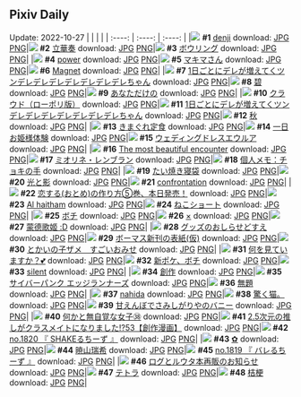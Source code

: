 ## Pixiv Daily
Update: 2022-10-27
|      |      |      |
| :----: | :----: | :----: |
|![](https://pixiv.microyu.workers.dev/c/240x480/img-master/img/2022/10/25/00/11/53/102208879_p0_master1200.jpg) **#1** [denji](https://www.pixiv.net/artworks/102208879) download: [JPG](https://pixiv.microyu.workers.dev/img-original/img/2022/10/25/00/11/53/102208879_p0.jpg) [PNG](https://pixiv.microyu.workers.dev/img-original/img/2022/10/25/00/11/53/102208879_p0.png)|![](https://pixiv.microyu.workers.dev/c/240x480/img-master/img/2022/10/25/01/30/01/102210916_p0_master1200.jpg) **#2** [立華奏](https://www.pixiv.net/artworks/102210916) download: [JPG](https://pixiv.microyu.workers.dev/img-original/img/2022/10/25/01/30/01/102210916_p0.jpg) [PNG](https://pixiv.microyu.workers.dev/img-original/img/2022/10/25/01/30/01/102210916_p0.png)|![](https://pixiv.microyu.workers.dev/c/240x480/img-master/img/2022/10/25/06/00/01/102214029_p0_master1200.jpg) **#3** [ボウリング](https://www.pixiv.net/artworks/102214029) download: [JPG](https://pixiv.microyu.workers.dev/img-original/img/2022/10/25/06/00/01/102214029_p0.jpg) [PNG](https://pixiv.microyu.workers.dev/img-original/img/2022/10/25/06/00/01/102214029_p0.png)|
|![](https://pixiv.microyu.workers.dev/c/240x480/img-master/img/2022/10/26/00/00/05/102232979_p0_master1200.jpg) **#4** [power](https://www.pixiv.net/artworks/102232979) download: [JPG](https://pixiv.microyu.workers.dev/img-original/img/2022/10/26/00/00/05/102232979_p0.jpg) [PNG](https://pixiv.microyu.workers.dev/img-original/img/2022/10/26/00/00/05/102232979_p0.png)|![](https://pixiv.microyu.workers.dev/c/240x480/img-master/img/2022/10/25/00/00/07/102208283_p0_master1200.jpg) **#5** [マキマさん](https://www.pixiv.net/artworks/102208283) download: [JPG](https://pixiv.microyu.workers.dev/img-original/img/2022/10/25/00/00/07/102208283_p0.jpg) [PNG](https://pixiv.microyu.workers.dev/img-original/img/2022/10/25/00/00/07/102208283_p0.png)|![](https://pixiv.microyu.workers.dev/c/240x480/img-master/img/2022/10/26/01/30/01/102235547_p0_master1200.jpg) **#6** [Magnet](https://www.pixiv.net/artworks/102235547) download: [JPG](https://pixiv.microyu.workers.dev/img-original/img/2022/10/26/01/30/01/102235547_p0.jpg) [PNG](https://pixiv.microyu.workers.dev/img-original/img/2022/10/26/01/30/01/102235547_p0.png)|
|![](https://pixiv.microyu.workers.dev/c/240x480/img-master/img/2022/10/25/00/00/02/102208236_p0_master1200.jpg) **#7** [1日ごとにデレが増えてくツンデレデレデレデレデレデレデレちゃん](https://www.pixiv.net/artworks/102208236) download: [JPG](https://pixiv.microyu.workers.dev/img-original/img/2022/10/25/00/00/02/102208236_p0.jpg) [PNG](https://pixiv.microyu.workers.dev/img-original/img/2022/10/25/00/00/02/102208236_p0.png)|![](https://pixiv.microyu.workers.dev/c/240x480/img-master/img/2022/10/26/00/00/09/102233016_p0_master1200.jpg) **#8** [碧](https://www.pixiv.net/artworks/102233016) download: [JPG](https://pixiv.microyu.workers.dev/img-original/img/2022/10/26/00/00/09/102233016_p0.jpg) [PNG](https://pixiv.microyu.workers.dev/img-original/img/2022/10/26/00/00/09/102233016_p0.png)|![](https://pixiv.microyu.workers.dev/c/240x480/img-master/img/2022/10/26/06/42/25/102238867_p0_master1200.jpg) **#9** [あなただけの](https://www.pixiv.net/artworks/102238867) download: [JPG](https://pixiv.microyu.workers.dev/img-original/img/2022/10/26/06/42/25/102238867_p0.jpg) [PNG](https://pixiv.microyu.workers.dev/img-original/img/2022/10/26/06/42/25/102238867_p0.png)|
|![](https://pixiv.microyu.workers.dev/c/240x480/img-master/img/2022/10/25/00/00/12/102208317_p0_master1200.jpg) **#10** [クラウド（ローポリ版）](https://www.pixiv.net/artworks/102208317) download: [JPG](https://pixiv.microyu.workers.dev/img-original/img/2022/10/25/00/00/12/102208317_p0.jpg) [PNG](https://pixiv.microyu.workers.dev/img-original/img/2022/10/25/00/00/12/102208317_p0.png)|![](https://pixiv.microyu.workers.dev/c/240x480/img-master/img/2022/10/26/00/00/02/102232951_p0_master1200.jpg) **#11** [1日ごとにデレが増えてくツンデレデレデレデレデレデレデレちゃん](https://www.pixiv.net/artworks/102232951) download: [JPG](https://pixiv.microyu.workers.dev/img-original/img/2022/10/26/00/00/02/102232951_p0.jpg) [PNG](https://pixiv.microyu.workers.dev/img-original/img/2022/10/26/00/00/02/102232951_p0.png)|![](https://pixiv.microyu.workers.dev/c/240x480/img-master/img/2022/10/26/10/57/05/102241526_p0_master1200.jpg) **#12** [秋](https://www.pixiv.net/artworks/102241526) download: [JPG](https://pixiv.microyu.workers.dev/img-original/img/2022/10/26/10/57/05/102241526_p0.jpg) [PNG](https://pixiv.microyu.workers.dev/img-original/img/2022/10/26/10/57/05/102241526_p0.png)|
|![](https://pixiv.microyu.workers.dev/c/240x480/img-master/img/2022/10/25/20/59/23/102227481_p0_master1200.jpg) **#13** [きまぐれ定食](https://www.pixiv.net/artworks/102227481) download: [JPG](https://pixiv.microyu.workers.dev/img-original/img/2022/10/25/20/59/23/102227481_p0.jpg) [PNG](https://pixiv.microyu.workers.dev/img-original/img/2022/10/25/20/59/23/102227481_p0.png)|![](https://pixiv.microyu.workers.dev/c/240x480/img-master/img/2022/10/25/00/00/15/102208340_p0_master1200.jpg) **#14** [一日お姫様体験](https://www.pixiv.net/artworks/102208340) download: [JPG](https://pixiv.microyu.workers.dev/img-original/img/2022/10/25/00/00/15/102208340_p0.jpg) [PNG](https://pixiv.microyu.workers.dev/img-original/img/2022/10/25/00/00/15/102208340_p0.png)|![](https://pixiv.microyu.workers.dev/c/240x480/img-master/img/2022/10/25/07/00/01/102214628_p0_master1200.jpg) **#15** [ウェディングドレスエウルア](https://www.pixiv.net/artworks/102214628) download: [JPG](https://pixiv.microyu.workers.dev/img-original/img/2022/10/25/07/00/01/102214628_p0.jpg) [PNG](https://pixiv.microyu.workers.dev/img-original/img/2022/10/25/07/00/01/102214628_p0.png)|
|![](https://pixiv.microyu.workers.dev/c/240x480/img-master/img/2022/10/26/16/52/43/102246334_p0_master1200.jpg) **#16** [The most beautiful encounter](https://www.pixiv.net/artworks/102246334) download: [JPG](https://pixiv.microyu.workers.dev/img-original/img/2022/10/26/16/52/43/102246334_p0.jpg) [PNG](https://pixiv.microyu.workers.dev/img-original/img/2022/10/26/16/52/43/102246334_p0.png)|![](https://pixiv.microyu.workers.dev/c/240x480/img-master/img/2022/10/25/00/06/23/102208676_p0_master1200.jpg) **#17** [ミオリネ・レンブラン](https://www.pixiv.net/artworks/102208676) download: [JPG](https://pixiv.microyu.workers.dev/img-original/img/2022/10/25/00/06/23/102208676_p0.jpg) [PNG](https://pixiv.microyu.workers.dev/img-original/img/2022/10/25/00/06/23/102208676_p0.png)|![](https://pixiv.microyu.workers.dev/c/240x480/img-master/img/2022/10/25/08/00/03/102215314_p0_master1200.jpg) **#18** [個人メモ：チョキの手](https://www.pixiv.net/artworks/102215314) download: [JPG](https://pixiv.microyu.workers.dev/img-original/img/2022/10/25/08/00/03/102215314_p0.jpg) [PNG](https://pixiv.microyu.workers.dev/img-original/img/2022/10/25/08/00/03/102215314_p0.png)|
|![](https://pixiv.microyu.workers.dev/c/240x480/img-master/img/2022/10/25/23/20/17/102231751_p0_master1200.jpg) **#19** [たい焼き寝袋](https://www.pixiv.net/artworks/102231751) download: [JPG](https://pixiv.microyu.workers.dev/img-original/img/2022/10/25/23/20/17/102231751_p0.jpg) [PNG](https://pixiv.microyu.workers.dev/img-original/img/2022/10/25/23/20/17/102231751_p0.png)|![](https://pixiv.microyu.workers.dev/c/240x480/img-master/img/2022/10/25/01/09/13/102210467_p0_master1200.jpg) **#20** [光と影](https://www.pixiv.net/artworks/102210467) download: [JPG](https://pixiv.microyu.workers.dev/img-original/img/2022/10/25/01/09/13/102210467_p0.jpg) [PNG](https://pixiv.microyu.workers.dev/img-original/img/2022/10/25/01/09/13/102210467_p0.png)|![](https://pixiv.microyu.workers.dev/c/240x480/img-master/img/2022/10/25/00/00/03/102208248_p0_master1200.jpg) **#21** [confrontation](https://www.pixiv.net/artworks/102208248) download: [JPG](https://pixiv.microyu.workers.dev/img-original/img/2022/10/25/00/00/03/102208248_p0.jpg) [PNG](https://pixiv.microyu.workers.dev/img-original/img/2022/10/25/00/00/03/102208248_p0.png)|
|![](https://pixiv.microyu.workers.dev/c/240x480/img-master/img/2022/10/25/12/00/07/102218031_p0_master1200.jpg) **#22** [恋する(おとめ)の作り方⑤巻、本日発売！](https://www.pixiv.net/artworks/102218031) download: [JPG](https://pixiv.microyu.workers.dev/img-original/img/2022/10/25/12/00/07/102218031_p0.jpg) [PNG](https://pixiv.microyu.workers.dev/img-original/img/2022/10/25/12/00/07/102218031_p0.png)|![](https://pixiv.microyu.workers.dev/c/240x480/img-master/img/2022/10/25/13/21/55/102219208_p0_master1200.jpg) **#23** [Al haitham](https://www.pixiv.net/artworks/102219208) download: [JPG](https://pixiv.microyu.workers.dev/img-original/img/2022/10/25/13/21/55/102219208_p0.jpg) [PNG](https://pixiv.microyu.workers.dev/img-original/img/2022/10/25/13/21/55/102219208_p0.png)|![](https://pixiv.microyu.workers.dev/c/240x480/img-master/img/2022/10/26/23/05/01/102255328_p0_master1200.jpg) **#24** [ねこショート](https://www.pixiv.net/artworks/102255328) download: [JPG](https://pixiv.microyu.workers.dev/img-original/img/2022/10/26/23/05/01/102255328_p0.jpg) [PNG](https://pixiv.microyu.workers.dev/img-original/img/2022/10/26/23/05/01/102255328_p0.png)|
|![](https://pixiv.microyu.workers.dev/c/240x480/img-master/img/2022/10/26/12/36/25/102242857_p0_master1200.jpg) **#25** [ボチ](https://www.pixiv.net/artworks/102242857) download: [JPG](https://pixiv.microyu.workers.dev/img-original/img/2022/10/26/12/36/25/102242857_p0.jpg) [PNG](https://pixiv.microyu.workers.dev/img-original/img/2022/10/26/12/36/25/102242857_p0.png)|![](https://pixiv.microyu.workers.dev/c/240x480/img-master/img/2022/10/26/00/00/05/102232976_p0_master1200.jpg) **#26** [×](https://www.pixiv.net/artworks/102232976) download: [JPG](https://pixiv.microyu.workers.dev/img-original/img/2022/10/26/00/00/05/102232976_p0.jpg) [PNG](https://pixiv.microyu.workers.dev/img-original/img/2022/10/26/00/00/05/102232976_p0.png)|![](https://pixiv.microyu.workers.dev/c/240x480/img-master/img/2022/10/25/13/43/39/102219482_p0_master1200.jpg) **#27** [蒙德歌姬 :D](https://www.pixiv.net/artworks/102219482) download: [JPG](https://pixiv.microyu.workers.dev/img-original/img/2022/10/25/13/43/39/102219482_p0.jpg) [PNG](https://pixiv.microyu.workers.dev/img-original/img/2022/10/25/13/43/39/102219482_p0.png)|
|![](https://pixiv.microyu.workers.dev/c/240x480/img-master/img/2022/10/26/18/03/39/102247540_p0_master1200.jpg) **#28** [グッズのおしらせどすえ](https://www.pixiv.net/artworks/102247540) download: [JPG](https://pixiv.microyu.workers.dev/img-original/img/2022/10/26/18/03/39/102247540_p0.jpg) [PNG](https://pixiv.microyu.workers.dev/img-original/img/2022/10/26/18/03/39/102247540_p0.png)|![](https://pixiv.microyu.workers.dev/c/240x480/img-master/img/2022/10/25/21/46/40/102228853_p0_master1200.jpg) **#29** [ボーマス新刊の表紙(仮)](https://www.pixiv.net/artworks/102228853) download: [JPG](https://pixiv.microyu.workers.dev/img-original/img/2022/10/25/21/46/40/102228853_p0.jpg) [PNG](https://pixiv.microyu.workers.dev/img-original/img/2022/10/25/21/46/40/102228853_p0.png)|![](https://pixiv.microyu.workers.dev/c/240x480/img-master/img/2022/10/25/00/57/01/102210181_p0_master1200.jpg) **#30** [とかいの子ザメ　すごいおみせ](https://www.pixiv.net/artworks/102210181) download: [JPG](https://pixiv.microyu.workers.dev/img-original/img/2022/10/25/00/57/01/102210181_p0.jpg) [PNG](https://pixiv.microyu.workers.dev/img-original/img/2022/10/25/00/57/01/102210181_p0.png)|
|![](https://pixiv.microyu.workers.dev/c/240x480/img-master/img/2022/10/25/01/18/04/102210664_p0_master1200.jpg) **#31** [何を見ていますか？💕](https://www.pixiv.net/artworks/102210664) download: [JPG](https://pixiv.microyu.workers.dev/img-original/img/2022/10/25/01/18/04/102210664_p0.jpg) [PNG](https://pixiv.microyu.workers.dev/img-original/img/2022/10/25/01/18/04/102210664_p0.png)|![](https://pixiv.microyu.workers.dev/c/240x480/img-master/img/2022/10/26/02/06/34/102236175_p0_master1200.jpg) **#32** [新ポケ、ボチ](https://www.pixiv.net/artworks/102236175) download: [JPG](https://pixiv.microyu.workers.dev/img-original/img/2022/10/26/02/06/34/102236175_p0.jpg) [PNG](https://pixiv.microyu.workers.dev/img-original/img/2022/10/26/02/06/34/102236175_p0.png)|![](https://pixiv.microyu.workers.dev/c/240x480/img-master/img/2022/10/25/20/08/52/102226219_p0_master1200.jpg) **#33** [silent](https://www.pixiv.net/artworks/102226219) download: [JPG](https://pixiv.microyu.workers.dev/img-original/img/2022/10/25/20/08/52/102226219_p0.jpg) [PNG](https://pixiv.microyu.workers.dev/img-original/img/2022/10/25/20/08/52/102226219_p0.png)|
|![](https://pixiv.microyu.workers.dev/c/240x480/img-master/img/2022/10/26/19/18/10/102249113_p0_master1200.jpg) **#34** [創作](https://www.pixiv.net/artworks/102249113) download: [JPG](https://pixiv.microyu.workers.dev/img-original/img/2022/10/26/19/18/10/102249113_p0.jpg) [PNG](https://pixiv.microyu.workers.dev/img-original/img/2022/10/26/19/18/10/102249113_p0.png)|![](https://pixiv.microyu.workers.dev/c/240x480/img-master/img/2022/10/26/00/00/14/102233051_p0_master1200.jpg) **#35** [サイバーパンク エッジランナーズ](https://www.pixiv.net/artworks/102233051) download: [JPG](https://pixiv.microyu.workers.dev/img-original/img/2022/10/26/00/00/14/102233051_p0.jpg) [PNG](https://pixiv.microyu.workers.dev/img-original/img/2022/10/26/00/00/14/102233051_p0.png)|![](https://pixiv.microyu.workers.dev/c/240x480/img-master/img/2022/10/25/10/17/08/102216736_p0_master1200.jpg) **#36** [無題](https://www.pixiv.net/artworks/102216736) download: [JPG](https://pixiv.microyu.workers.dev/img-original/img/2022/10/25/10/17/08/102216736_p0.jpg) [PNG](https://pixiv.microyu.workers.dev/img-original/img/2022/10/25/10/17/08/102216736_p0.png)|
|![](https://pixiv.microyu.workers.dev/c/240x480/img-master/img/2022/10/26/23/07/41/102255401_p0_master1200.jpg) **#37** [nahida](https://www.pixiv.net/artworks/102255401) download: [JPG](https://pixiv.microyu.workers.dev/img-original/img/2022/10/26/23/07/41/102255401_p0.jpg) [PNG](https://pixiv.microyu.workers.dev/img-original/img/2022/10/26/23/07/41/102255401_p0.png)|![](https://pixiv.microyu.workers.dev/c/240x480/img-master/img/2022/10/26/00/36/32/102234147_p0_master1200.jpg) **#38** [驚く猫。](https://www.pixiv.net/artworks/102234147) download: [JPG](https://pixiv.microyu.workers.dev/img-original/img/2022/10/26/00/36/32/102234147_p0.jpg) [PNG](https://pixiv.microyu.workers.dev/img-original/img/2022/10/26/00/36/32/102234147_p0.png)|![](https://pixiv.microyu.workers.dev/c/240x480/img-master/img/2022/10/25/00/02/30/102208535_p0_master1200.jpg) **#39** [甘えんぼでさみしがりやのバニー](https://www.pixiv.net/artworks/102208535) download: [JPG](https://pixiv.microyu.workers.dev/img-original/img/2022/10/25/00/02/30/102208535_p0.jpg) [PNG](https://pixiv.microyu.workers.dev/img-original/img/2022/10/25/00/02/30/102208535_p0.png)|
|![](https://pixiv.microyu.workers.dev/c/240x480/img-master/img/2022/10/25/18/00/05/102223352_p0_master1200.jpg) **#40** [何かと無自覚な女子㊳](https://www.pixiv.net/artworks/102223352) download: [JPG](https://pixiv.microyu.workers.dev/img-original/img/2022/10/25/18/00/05/102223352_p0.jpg) [PNG](https://pixiv.microyu.workers.dev/img-original/img/2022/10/25/18/00/05/102223352_p0.png)|![](https://pixiv.microyu.workers.dev/c/240x480/img-master/img/2022/10/26/00/11/08/102233520_p0_master1200.jpg) **#41** [2.5次元の推しがクラスメイトになりました!?53【創作漫画】](https://www.pixiv.net/artworks/102233520) download: [JPG](https://pixiv.microyu.workers.dev/img-original/img/2022/10/26/00/11/08/102233520_p0.jpg) [PNG](https://pixiv.microyu.workers.dev/img-original/img/2022/10/26/00/11/08/102233520_p0.png)|![](https://pixiv.microyu.workers.dev/c/240x480/img-master/img/2022/10/26/00/32/50/102234267_p0_master1200.jpg) **#42** [no.1820 『 SHAKEるちーず 』](https://www.pixiv.net/artworks/102234267) download: [JPG](https://pixiv.microyu.workers.dev/img-original/img/2022/10/26/00/32/50/102234267_p0.jpg) [PNG](https://pixiv.microyu.workers.dev/img-original/img/2022/10/26/00/32/50/102234267_p0.png)|
|![](https://pixiv.microyu.workers.dev/c/240x480/img-master/img/2022/10/25/01/03/05/102210339_p0_master1200.jpg) **#43** [✿](https://www.pixiv.net/artworks/102210339) download: [JPG](https://pixiv.microyu.workers.dev/img-original/img/2022/10/25/01/03/05/102210339_p0.jpg) [PNG](https://pixiv.microyu.workers.dev/img-original/img/2022/10/25/01/03/05/102210339_p0.png)|![](https://pixiv.microyu.workers.dev/c/240x480/img-master/img/2022/10/26/00/00/09/102233007_p0_master1200.jpg) **#44** [暁山瑞希](https://www.pixiv.net/artworks/102233007) download: [JPG](https://pixiv.microyu.workers.dev/img-original/img/2022/10/26/00/00/09/102233007_p0.jpg) [PNG](https://pixiv.microyu.workers.dev/img-original/img/2022/10/26/00/00/09/102233007_p0.png)|![](https://pixiv.microyu.workers.dev/c/240x480/img-master/img/2022/10/25/00/18/31/102209095_p0_master1200.jpg) **#45** [no.1819 『 バレるちーず 』](https://www.pixiv.net/artworks/102209095) download: [JPG](https://pixiv.microyu.workers.dev/img-original/img/2022/10/25/00/18/31/102209095_p0.jpg) [PNG](https://pixiv.microyu.workers.dev/img-original/img/2022/10/25/00/18/31/102209095_p0.png)|
|![](https://pixiv.microyu.workers.dev/c/240x480/img-master/img/2022/10/25/22/59/46/102231069_p0_master1200.jpg) **#46** [ログとルウタ本再販のお知らせ](https://www.pixiv.net/artworks/102231069) download: [JPG](https://pixiv.microyu.workers.dev/img-original/img/2022/10/25/22/59/46/102231069_p0.jpg) [PNG](https://pixiv.microyu.workers.dev/img-original/img/2022/10/25/22/59/46/102231069_p0.png)|![](https://pixiv.microyu.workers.dev/c/240x480/img-master/img/2022/10/25/21/07/52/102227751_p0_master1200.jpg) **#47** [テトラ](https://www.pixiv.net/artworks/102227751) download: [JPG](https://pixiv.microyu.workers.dev/img-original/img/2022/10/25/21/07/52/102227751_p0.jpg) [PNG](https://pixiv.microyu.workers.dev/img-original/img/2022/10/25/21/07/52/102227751_p0.png)|![](https://pixiv.microyu.workers.dev/c/240x480/img-master/img/2022/10/25/03/00/42/102212416_p0_master1200.jpg) **#48** [桔梗](https://www.pixiv.net/artworks/102212416) download: [JPG](https://pixiv.microyu.workers.dev/img-original/img/2022/10/25/03/00/42/102212416_p0.jpg) [PNG](https://pixiv.microyu.workers.dev/img-original/img/2022/10/25/03/00/42/102212416_p0.png)|
